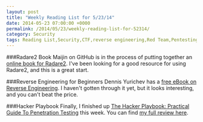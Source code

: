 ```yaml
---
layout: post
title: "Weekly Reading List for 5/23/14"
date: 2014-05-23 07:00:00 +0000
permalink: /2014/05/23/weekly-reading-list-for-52314/
category: Security
tags: Reading List,Security,CTF,reverse engineering,Red Team,Pentesting
---
```

###Radare2 Book
Maijin on GitHub is in the process of putting together an [online book for Radare2](https://maijin.github.io/radare2book).  I've been looking for a good resource for using Radare2, and this is a great start.

###Reverse Engineering for Beginners
Dennis Yurichev has a [free eBook on Reverse Engineering](http://yurichev.com/RE-book.html).  I haven't gotten through it yet, but it looks interesting, and you can't beat the price.

###Hacker Playbook
Finally, I finished up [The Hacker Playbook: Practical Guide To Penetration Testing](http://www.amazon.com/gp/product/1494932636/ref=as_li_tl?ie=UTF8&camp=1789&creative=390957&creativeASIN=1494932636&linkCode=as2&tag=systemovecom-20) this week.  You can find [my full review here](https://systemoverlord.com/blog/2014/05/21/book-review-the-hacker-playbook/).
